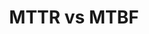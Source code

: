 ---
layout: post
title: MTTR vs MTBF
published: true
order: 303
sub: 1
permalink: mttr-vs-mtbf.html
---